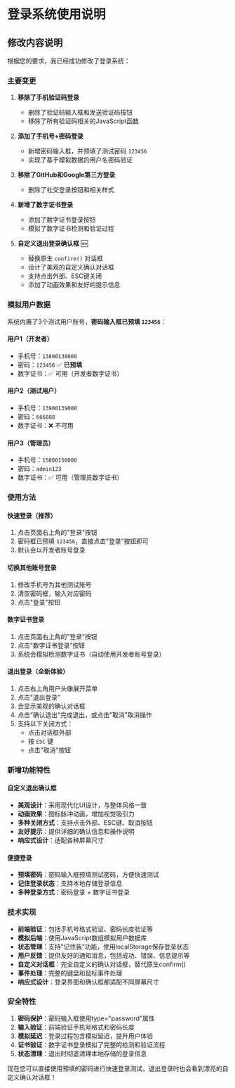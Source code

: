 # 登录系统使用说明

## 修改内容说明

根据您的要求，我已经成功修改了登录系统：

### 主要变更

1. **移除了手机验证码登录**
   - 删除了验证码输入框和发送验证码按钮
   - 移除了所有验证码相关的JavaScript函数

2. **添加了手机号+密码登录**
   - 新增密码输入框，并预填了测试密码 `123456`
   - 实现了基于模拟数据的用户名密码验证

3. **移除了GitHub和Google第三方登录**
   - 删除了社交登录按钮和相关样式

4. **新增了数字证书登录**
   - 添加了数字证书登录按钮
   - 模拟了数字证书检测和验证过程

5. **自定义退出登录确认框** 🆕
   - 替换原生 `confirm()` 对话框
   - 设计了美观的自定义确认对话框
   - 支持点击外部、ESC键关闭
   - 添加了动画效果和友好的提示信息

### 模拟用户数据

系统内置了3个测试用户账号，**密码输入框已预填 `123456`**：

#### 用户1（开发者）
- 手机号：`13800138000`
- 密码：`123456` ✅ **已预填**
- 数字证书：✅ 可用（开发者数字证书）

#### 用户2（测试用户）
- 手机号：`13900139000`
- 密码：`666888`
- 数字证书：❌ 不可用

#### 用户3（管理员）
- 手机号：`15800158000`
- 密码：`admin123`
- 数字证书：✅ 可用（管理员数字证书）

### 使用方法

#### 快速登录（推荐）
1. 点击页面右上角的"登录"按钮
2. 密码框已预填 `123456`，直接点击"登录"按钮即可
3. 默认会以开发者账号登录

#### 切换其他账号登录
1. 修改手机号为其他测试账号
2. 清空密码框，输入对应密码
3. 点击"登录"按钮

#### 数字证书登录
1. 点击页面右上角的"登录"按钮
2. 点击"数字证书登录"按钮
3. 系统会模拟检测数字证书（自动使用开发者账号登录）

#### 退出登录（全新体验）
1. 点击右上角用户头像展开菜单
2. 点击"退出登录"
3. 会显示美观的确认对话框
4. 点击"确认退出"完成退出，或点击"取消"取消操作
5. 支持以下关闭方式：
   - 点击对话框外部
   - 按 `ESC` 键
   - 点击"取消"按钮

### 新增功能特性

#### 自定义退出确认框
- **美观设计**：采用现代化UI设计，与整体风格一致
- **动画效果**：图标脉冲动画，增加视觉吸引力
- **多种关闭方式**：支持点击外部、ESC键、取消按钮
- **友好提示**：提供详细的确认信息和操作说明
- **响应式设计**：适配各种屏幕尺寸

#### 便捷登录
- **预填密码**：密码输入框预填测试密码，方便快速测试
- **记住登录状态**：支持本地存储登录信息
- **多种登录方式**：密码登录 + 数字证书登录

### 技术实现

- **前端验证**：包括手机号格式验证、密码长度验证等
- **模拟后端**：使用JavaScript数组模拟用户数据库
- **状态管理**：支持"记住我"功能，使用localStorage保存登录状态
- **用户反馈**：提供友好的通知消息，包括成功、错误、信息提示等
- **自定义对话框**：完全自定义的确认对话框，替代原生confirm()
- **事件处理**：完整的键盘和鼠标事件处理
- **响应式设计**：登录界面和确认框都适配不同屏幕尺寸

### 安全特性

1. **密码保护**：密码输入框使用type="password"属性
2. **输入验证**：前端验证手机号格式和密码长度
3. **模拟延迟**：登录过程包含模拟延迟，提升用户体验
4. **证书验证**：数字证书登录模拟了完整的检测和验证流程
5. **状态清理**：退出时彻底清理本地存储的登录信息

现在您可以直接使用预填的密码进行快速登录测试，退出登录时也会看到漂亮的自定义确认对话框！
